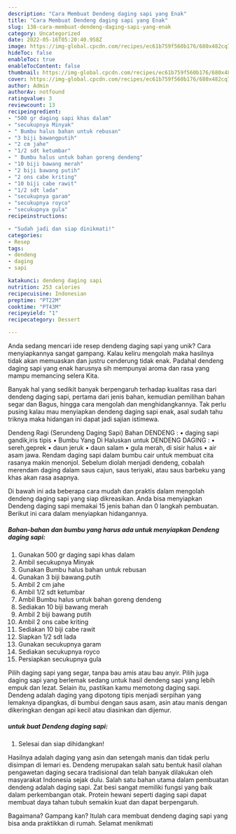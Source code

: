 ```yaml
---
description: "Cara Membuat Dendeng daging sapi yang Enak"
title: "Cara Membuat Dendeng daging sapi yang Enak"
slug: 138-cara-membuat-dendeng-daging-sapi-yang-enak
category: Uncategorized
date: 2022-05-16T05:20:40.958Z
image: https://img-global.cpcdn.com/recipes/ec61b759f560b176/680x482cq70/dendeng-daging-sapi-foto-resep-utama.jpg
hideToc: false
enableToc: true
enableTocContent: false
thumbnail: https://img-global.cpcdn.com/recipes/ec61b759f560b176/680x482cq70/dendeng-daging-sapi-foto-resep-utama.jpg
cover: https://img-global.cpcdn.com/recipes/ec61b759f560b176/680x482cq70/dendeng-daging-sapi-foto-resep-utama.jpg
author: Admin
authorAv: notfound
ratingvalue: 3
reviewcount: 13
recipeingredient:
- "500 gr daging sapi khas dalam"
- "secukupnya Minyak"
- " Bumbu halus bahan untuk rebusan"
- "3 biji bawangputih"
- "2 cm jahe"
- "1/2 sdt ketumbar"
- " Bumbu halus untuk bahan goreng dendeng"
- "10 biji bawang merah"
- "2 biji bawang putih"
- "2 ons cabe kriting"
- "10 biji cabe rawit"
- "1/2 sdt lada"
- "secukupnya garam"
- "secukupnya royco"
- "secukupnya gula"
recipeinstructions:

- "Sudah jadi dan siap dinikmati!"
categories:
- Resep
tags:
- dendeng
- daging
- sapi

katakunci: dendeng daging sapi 
nutrition: 253 calories
recipecuisine: Indonesian
preptime: "PT22M"
cooktime: "PT43M"
recipeyield: "1"
recipecategory: Dessert

---
```





Anda sedang mencari ide resep dendeng daging sapi yang unik? Cara menyiapkannya sangat gampang. Kalau keliru mengolah maka hasilnya tidak akan memuaskan dan justru cenderung tidak enak. Padahal dendeng daging sapi yang enak harusnya sih mempunyai aroma dan rasa yang mampu memancing selera Kita.





Banyak hal yang sedikit banyak berpengaruh terhadap kualitas rasa dari dendeng daging sapi, pertama dari jenis bahan, kemudian pemilihan bahan segar dan Bagus, hingga cara mengolah dan menghidangkannya. Tak perlu pusing kalau mau menyiapkan dendeng daging sapi enak,      asal sudah tahu triknya maka hidangan ini dapat jadi sajian istimewa.














Dendeng Ragi (Serundeng Daging Sapi) Bahan DENDENG : • daging sapi gandik,iris tipis • Bumbu Yang Di Haluskan untuk DENDENG DAGING : • sereh,geprek • daun jeruk • daun salam • gula merah, di sisir halus • air asam jawa. Rendam daging sapi dalam bumbu cair untuk membuat cita rasanya makin menonjol. Sebelum diolah menjadi dendeng, cobalah merendam daging dalam saus cajun, saus teriyaki, atau saus barbeku yang khas akan rasa asapnya.






Di bawah ini ada beberapa cara mudah dan praktis dalam mengolah dendeng daging sapi yang siap dikreasikan. Anda bisa menyiapkan Dendeng daging sapi memakai 15 jenis bahan dan 0 langkah pembuatan. Berikut ini cara dalam menyiapkan hidangannya.

<!--inarticleads1-->

##### Bahan-bahan dan bumbu yang harus ada untuk menyiapkan Dendeng daging sapi:

1. Gunakan 500 gr daging sapi khas dalam
1. Ambil secukupnya Minyak
1. Gunakan  Bumbu halus bahan untuk rebusan
1. Gunakan 3 biji bawang.putih
1. Ambil 2 cm jahe
1. Ambil 1/2 sdt ketumbar
1. Ambil  Bumbu halus untuk bahan goreng dendeng
1. Sediakan 10 biji bawang merah
1. Ambil 2 biji bawang putih
1. Ambil 2 ons cabe kriting
1. Sediakan 10 biji cabe rawit
1. Siapkan 1/2 sdt lada
1. Gunakan secukupnya garam
1. Sediakan secukupnya royco
1. Persiapkan secukupnya gula


Pilih daging sapi yang segar, tanpa bau amis atau bau anyir. Pilih juga daging sapi yang berlemak sedang untuk hasil dendeng sapi yang lebih empuk dan lezat. Selain itu, pastikan kamu memotong daging sapi. Dendeng adalah daging yang dipotong tipis menjadi serpihan yang lemaknya dipangkas, di bumbui dengan saus asam, asin atau manis dengan dikeringkan dengan api kecil atau diasinkan dan dijemur. 

<!--inarticleads2-->

#####  untuk buat Dendeng daging sapi:


1. Selesai dan siap dihidangkan!

Hasilnya adalah daging yang asin dan setengah manis dan tidak perlu disimpan di lemari es. Dendeng merupakan salah satu bentuk hasil olahan pengawetan daging secara tradisional dan telah banyak dilakukan oleh masyarakat Indonesia sejak dulu. Salah satu bahan utama dalam pembuatan dendeng adalah daging sapi. Zat besi sangat memiliki fungsi yang baik dalam perkembangan otak. Protein hewani seperti daging sapi dapat membuat daya tahan tubuh semakin kuat dan dapat berpengaruh. 

Bagaimana? Gampang kan? Itulah cara membuat dendeng daging sapi yang bisa anda praktikkan di rumah. Selamat menikmati
